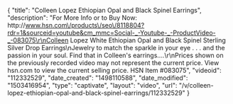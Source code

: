{
    "title": "Colleen Lopez Ethiopian Opal and Black Spinel Earrings",
    "description": "For More Info or to Buy Now: http:\/\/www.hsn.com\/products\/seo\/8118804?rdr=1&sourceid=youtube&cm_mmc=Social-_-Youtube-_-ProductVideo-_-083075\r\nColleen Lopez White Ethiopian Opal and Black Spinel Sterling Silver Drop Earrings\nJewelry to match the sparkle in your eye . . . and the passion in your soul. Find that in Colleen's earrings....\r\nPrices shown on the previously recorded video may not represent the current price.  View hsn.com to view the current selling price. HSN Item #083075",
    "videoid": "112332529",
    "date_created": "1498110588",
    "date_modified": "1503416954",
    "type": "captivate",
    "layout": "video",
    "url": "\/v\/colleen-lopez-ethiopian-opal-and-black-spinel-earrings\/112332529"
}